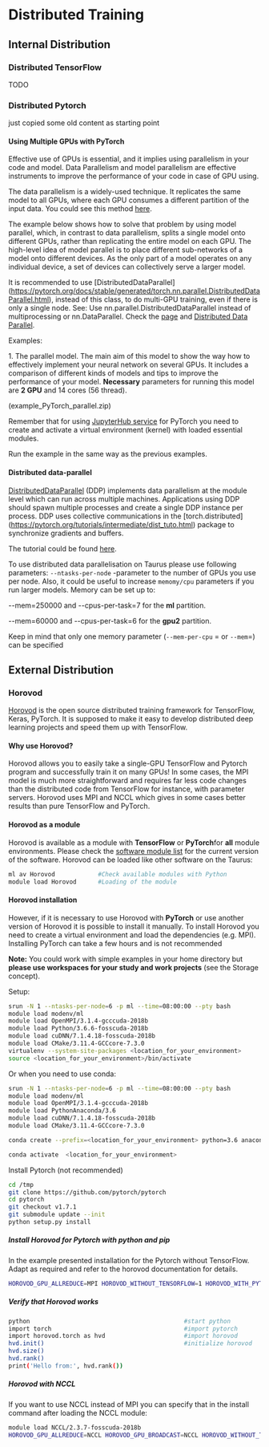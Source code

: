 # Distributed Training

## Internal Distribution

### Distributed TensorFlow

TODO

### Distributed Pytorch

just copied some old content as starting point

#### Using Multiple GPUs with PyTorch

Effective use of GPUs is essential, and it implies using parallelism in
your code and model. Data Parallelism and model parallelism are effective instruments
to improve the performance of your code in case of GPU using.

The data parallelism is a widely-used technique. It replicates the same model to all GPUs,
where each GPU consumes a different partition of the input data. You could see this method [here](https://pytorch.org/tutorials/beginner/blitz/data_parallel_tutorial.html).

The example below shows how to solve that problem by using model
parallel, which, in contrast to data parallelism, splits a single model
onto different GPUs, rather than replicating the entire model on each
GPU. The high-level idea of model parallel is to place different sub-networks of a model onto different
devices. As the only part of a model operates on any individual device, a set of devices can
collectively serve a larger model.

It is recommended to use [DistributedDataParallel]
(https://pytorch.org/docs/stable/generated/torch.nn.parallel.DistributedDataParallel.html),
instead of this class, to do multi-GPU training, even if there is only a single node.
See: Use nn.parallel.DistributedDataParallel instead of multiprocessing or nn.DataParallel.
Check the [page](https://pytorch.org/docs/stable/notes/cuda.html#cuda-nn-ddp-instead) and
[Distributed Data Parallel](https://pytorch.org/docs/stable/notes/ddp.html#ddp).

Examples:

1\. The parallel model. The main aim of this model to show the way how
to effectively implement your neural network on several GPUs. It
includes a comparison of different kinds of models and tips to improve
the performance of your model. **Necessary** parameters for running this
model are **2 GPU** and 14 cores (56 thread).

(example_PyTorch_parallel.zip)

Remember that for using [JupyterHub service](../access/jupyterhub.md)
for PyTorch you need to create and activate
a virtual environment (kernel) with loaded essential modules.

Run the example in the same way as the previous examples.

#### Distributed data-parallel

[DistributedDataParallel](https://pytorch.org/docs/stable/nn.html#torch.nn.parallel.DistributedDataParallel)
(DDP) implements data parallelism at the module level which can run across multiple machines.
Applications using DDP should spawn multiple processes and create a single DDP instance per process.
DDP uses collective communications in the [torch.distributed]
(https://pytorch.org/tutorials/intermediate/dist_tuto.html)
package to synchronize gradients and buffers.

The tutorial could be found [here](https://pytorch.org/tutorials/intermediate/ddp_tutorial.html).

To use distributed data parallelisation on Taurus please use following
parameters: `--ntasks-per-node` -parameter to the number of GPUs you use
per node. Also, it could be useful to increase `memomy/cpu` parameters
if you run larger models. Memory can be set up to:

--mem=250000 and --cpus-per-task=7 for the **ml** partition.

--mem=60000 and --cpus-per-task=6 for the **gpu2** partition.

Keep in mind that only one memory parameter (`--mem-per-cpu` = <MB> or `--mem`=<MB>) can be specified

## External Distribution

### Horovod

[Horovod](https://github.com/horovod/horovod) is the open source distributed training
framework for TensorFlow, Keras, PyTorch. It is supposed to make it easy
to develop distributed deep learning projects and speed them up with
TensorFlow.

#### Why use Horovod?

Horovod allows you to easily take a single-GPU TensorFlow and Pytorch
program and successfully train it on many GPUs! In
some cases, the MPI model is much more straightforward and requires far
less code changes than the distributed code from TensorFlow for
instance, with parameter servers. Horovod uses MPI and NCCL which gives
in some cases better results than pure TensorFlow and PyTorch.

#### Horovod as a module

Horovod is available as a module with **TensorFlow** or **PyTorch**for **all** module environments.
Please check the [software module list](modules.md) for the current version of the software.
Horovod can be loaded like other software on the Taurus:

```Bash
ml av Horovod            #Check available modules with Python
module load Horovod      #Loading of the module
```

#### Horovod installation

However, if it is necessary to use Horovod with **PyTorch** or use
another version of Horovod it is possible to install it manually. To
install Horovod you need to create a virtual environment and load the
dependencies (e.g. MPI). Installing PyTorch can take a few hours and is
not recommended

**Note:** You could work with simple examples in your home directory but **please use workspaces
for your study and work projects** (see the Storage concept).

Setup:

```Bash
srun -N 1 --ntasks-per-node=6 -p ml --time=08:00:00 --pty bash                    #allocate a Slurm job allocation, which is a set of resources (nodes)
module load modenv/ml                                                             #Load dependencies by using modules
module load OpenMPI/3.1.4-gcccuda-2018b
module load Python/3.6.6-fosscuda-2018b
module load cuDNN/7.1.4.18-fosscuda-2018b
module load CMake/3.11.4-GCCcore-7.3.0
virtualenv --system-site-packages <location_for_your_environment>                 #create virtual environment
source <location_for_your_environment>/bin/activate                               #activate virtual environment
```

Or when you need to use conda:

```Bash
srun -N 1 --ntasks-per-node=6 -p ml --time=08:00:00 --pty bash                            #allocate a Slurm job allocation, which is a set of resources (nodes)
module load modenv/ml                                                                     #Load dependencies by using modules
module load OpenMPI/3.1.4-gcccuda-2018b
module load PythonAnaconda/3.6
module load cuDNN/7.1.4.18-fosscuda-2018b
module load CMake/3.11.4-GCCcore-7.3.0

conda create --prefix=<location_for_your_environment> python=3.6 anaconda                 #create virtual environment

conda activate  <location_for_your_environment>                                           #activate virtual environment
```

Install Pytorch (not recommended)

```Bash
cd /tmp
git clone https://github.com/pytorch/pytorch                                  #clone Pytorch from the source
cd pytorch                                                                    #go to folder
git checkout v1.7.1                                                           #Checkout version (example: 1.7.1)
git submodule update --init                                                   #Update dependencies
python setup.py install                                                       #install it with python
```

##### Install Horovod for Pytorch with python and pip

In the example presented installation for the Pytorch without
TensorFlow. Adapt as required and refer to the horovod documentation for
details.

```Bash
HOROVOD_GPU_ALLREDUCE=MPI HOROVOD_WITHOUT_TENSORFLOW=1 HOROVOD_WITH_PYTORCH=1 HOROVOD_WITHOUT_MXNET=1 pip install --no-cache-dir horovod
```

##### Verify that Horovod works

```Bash
python                                           #start python
import torch                                     #import pytorch
import horovod.torch as hvd                      #import horovod
hvd.init()                                       #initialize horovod
hvd.size()
hvd.rank()
print('Hello from:', hvd.rank())
```

##### Horovod with NCCL

If you want to use NCCL instead of MPI you can specify that in the
install command after loading the NCCL module:

```Bash
module load NCCL/2.3.7-fosscuda-2018b
HOROVOD_GPU_ALLREDUCE=NCCL HOROVOD_GPU_BROADCAST=NCCL HOROVOD_WITHOUT_TENSORFLOW=1 HOROVOD_WITH_PYTORCH=1 HOROVOD_WITHOUT_MXNET=1 pip install --no-cache-dir horovod
```
